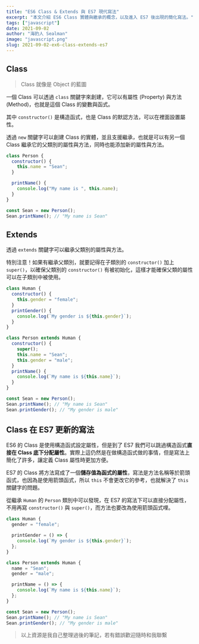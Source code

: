 ```yaml
---
title: "ES6 Class & Extends 與 ES7 現代寫法"
excerpt: "本文介紹 ES6 Class 實體與繼承的概念，以及進入 ES7 後出現的簡化寫法。"
tags: ["javascript"]
date: 2021-09-02
author: "海豹人 Sealman"
image: "javascript.png"
slug: 2021-09-02-ex6-class-extends-es7
---
```


## Class

> Class 就像是 Object 的藍圖

一個 Class 可以透過 `class` 關鍵字來創建，它可以有屬性 (Property) 與方法 (Method)，也就是這個 Class 的變數與函式。

其中 `constructor()` 是構造函式，也是 Class 的默認方法，可以在裡面設置屬性。

透過 `new` 關鍵字可以創建 Class 的實體，並且支援繼承，也就是可以有另一個 Class 繼承它的父類別的屬性與方法，同時也能添加新的屬性與方法。

```jsx
class Person {
  constructor() {
    this.name = "Sean";
  }

  printName() {
    console.log("My name is ", this.name);
  }
}

const Sean = new Person();
Sean.printName(); // "My name is Sean"
```

## Extends

透過 `extends` 關鍵字可以繼承父類別的屬性與方法。

特別注意！如果有繼承父類別，就要記得在子類別的 `constructor()` 加上 `super()`，以確保父類別的 `constructor()` 有被初始化，這樣才能確保父類的屬性可以在子類別中被使用。

```jsx
class Human {
  constructor() {
    this.gender = "female";
  }
  printGender() {
    console.log(`My gender is ${this.gender}`);
  }
}

class Person extends Human {
  constructor() {
    super();
    this.name = "Sean";
    this.gender = "male";
  }
  printName() {
    console.log(`My name is ${this.name}`);
  }
}

const Sean = new Person();
Sean.printName(); // "My name is Sean"
Sean.printGender(); // "My gender is male"
```

## Class 在 ES7 更新的寫法

ES6 的 Class 是使用構造函式設定屬性，但是到了 ES7 我們可以跳過構造函式**直接在 Class 底下分配屬性**。實際上這仍然是在做構造函式做的事情，但是寫法上簡化了許多，讓定義 Class 屬性時更加方便。

ES7 的 Class 將方法寫成了一個**儲存值為函式的屬性**，寫法是方法名稱等於箭頭函式，也因為是使用箭頭函式，所以 `this` 不會更改它的參考，也就解決了 `this` 關鍵字的問題。

從繼承 `Human` 的 `Person` 類別中可以發現，在 ES7 的寫法下可以直接分配屬性，不用再寫 `constructor()` 與 `super()`，而方法也要改為使用箭頭函式哩。

```jsx
class Human {
  gender = "female";

  printGender = () => {
    console.log(`My gender is ${this.gender}`);
  };
}

class Person extends Human {
  name = "Sean";
  gender = "male";

  printName = () => {
    console.log(`My name is ${this.name}`);
  };
}

const Sean = new Person();
Sean.printName(); // "My name is Sean"
Sean.printGender(); // "My gender is male"
```

> 以上資源是我自己整理過後的筆記，若有錯誤歡迎隨時和我聯繫
